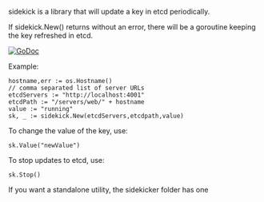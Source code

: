 sidekick is a library that will update a key in etcd periodically.  

If sidekick.New() returns without an error, there will be a goroutine keeping the key refreshed in etcd.  

[![GoDoc](https://godoc.org/github.com/billhathahway/sidekick?status.png)](https://godoc.org/github.com/billhathaway/sidekick)

Example: 
 
    hostname,err := os.Hostname()  
	// comma separated list of server URLs  
    etcdServers := "http://localhost:4001"  
    etcdPath := "/servers/web/" + hostname  
    value := "running"  
    sk, _ := sidekick.New(etcdServers,etcdpath,value)  


  To change the value of the key, use:  

    sk.Value("newValue")  
	
  To stop updates to etcd, use:  

    sk.Stop()  

If you want a standalone utility, the sidekicker folder has one